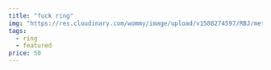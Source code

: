 ```yaml
---
title: "fuck ring"
img: "https://res.cloudinary.com/wommy/image/upload/v1588274597/RBJ/metal/3_s16hnz.jpg"
tags: 
  - ring
  - featured
price: 50
---
```

